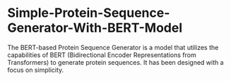 # Simple-Protein-Sequence-Generator-With-BERT-Model
The BERT-based Protein Sequence Generator is a model that utilizes the capabilities of BERT (Bidirectional Encoder Representations from Transformers) to generate protein sequences. It has been designed with a focus on simplicity.
